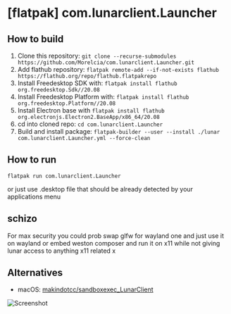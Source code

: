 # [flatpak] com.lunarclient.Launcher

## How to build

1. Clone this repository: `git clone --recurse-submodules https://github.com/Morelcia/com.lunarclient.Launcher.git`
2. Add flathub repository: `flatpak remote-add --if-not-exists flathub https://flathub.org/repo/flathub.flatpakrepo`
3. Install Freedesktop SDK with: `flatpak install flathub org.freedesktop.Sdk//20.08`
4. Install Freedesktop Platform with: `flatpak install flathub org.freedesktop.Platform//20.08`
5. Install Electron base with `flatpak install flathub org.electronjs.Electron2.BaseApp/x86_64/20.08`
6. cd into cloned repo: `cd com.lunarclient.Launcher`
7. Build and install package: `flatpak-builder --user --install ./lunar com.lunarclient.Launcher.yml --force-clean`

## How to run

`flatpak run com.lunarclient.Launcher`

or just use .desktop file that should be already detected by your applications menu

## schizo

For max security you could prob swap glfw for wayland one and just use it on wayland or embed weston composer and run it on x11 while not giving lunar access to anything x11 related x

## Alternatives
- macOS: [makindotcc/sandboxexec_LunarClient](https://github.com/makindotcc/sandboxexec_LunarClient)

![Screenshot](https://nekopon.pl/syf/lunarsandbox.png)
